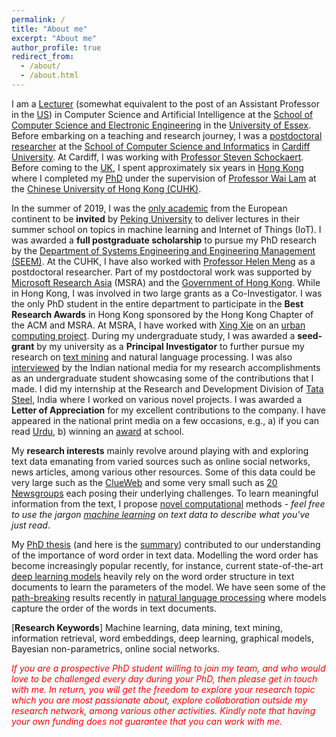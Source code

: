 ```yaml
---
permalink: /
title: "About me"
excerpt: "About me"
author_profile: true
redirect_from: 
  - /about/
  - /about.html
---
```


I am a [Lecturer](https://en.wikipedia.org/wiki/Lecturer) (somewhat equivalent to the post of an Assistant Professor in the [US](https://en.wikipedia.org/wiki/United_States)) in Computer Science and Artificial Intelligence at the [School of Computer Science and Electronic Engineering](https://www.essex.ac.uk/departments/computer-science-and-electronic-engineering) in the [University of Essex](https://www.essex.ac.uk/). Before embarking on a teaching and research journey, I was a [postdoctoral researcher](https://en.wikipedia.org/wiki/Postdoctoral_researcher) at the [School of Computer Science and Informatics](https://www.cardiff.ac.uk/computer-science) in [Cardiff University](https://www.cardiff.ac.uk/). At Cardiff, I was working with [Professor Steven Schockaert](https://www.cardiff.ac.uk/people/view/133772-schockaert-steven). Before coming to the [UK](https://en.wikipedia.org/wiki/United_Kingdom), I spent approximately six years in [Hong Kong](https://en.wikipedia.org/wiki/Hong_Kong) where I completed my [PhD](https://en.wikipedia.org/wiki/Doctor_of_Philosophy) under the supervision of [Professor Wai Lam](http://www.se.cuhk.edu.hk/people/academic-staff/prof-lam-wai/) at the [Chinese University of Hong Kong (CUHK)](http://www.cuhk.edu.hk/english/index.html).

In the summer of 2019, I was the [only academic](/files/Summer_Course_Program_2019.pdf) from the European continent to be **invited** by [Peking University](http://english.pku.edu.cn/) to deliver lectures in their summer school on topics in machine learning and Internet of Things (IoT). I was awarded a **full postgraduate scholarship** to pursue my PhD research by the [Department of Systems Engineering and Engineering Management (SEEM)](http://www.se.cuhk.edu.hk/). At the CUHK, I have also worked with [Professor Helen Meng](http://www.se.cuhk.edu.hk/people/academic-staff/prof-meng-mei-ling-helen/) as a postdoctoral researcher. Part of my postdoctoral work was supported by [Microsoft Research Asia](https://www.microsoft.com/en-us/research/lab/microsoft-research-asia/) (MSRA) and the [Government of Hong Kong](https://www.ugc.edu.hk/eng/rgc/). While in Hong Kong, I was involved in two large grants as a Co-Investigator. I was the only PhD student in the entire department to participate in the **Best Research Awards** in Hong Kong sponsored by the Hong Kong Chapter of the ACM and MSRA. At MSRA, I have worked with [Xing Xie](https://www.microsoft.com/en-us/research/people/xingx/) on an [urban computing project](https://www.microsoft.com/en-us/research/project/urban-computing/). During my undergraduate study, I was awarded a **seed-grant** by my university as a **Principal Investigator** to further pursue my research on [text mining](https://en.wikipedia.org/wiki/Text_mining) and natural language processing. I was also [interviewed](/files/Shoaib.jpg) by the Indian national media for my research accomplishments as an undergraduate student showcasing some of the contributions that I made. I did my internship at the Research and Development Division of [Tata Steel](https://www.tatasteeleurope.com/), India where I worked on various novel projects. I was awarded a **Letter of Appreciation** for my excellent contributions to the company. I have appeared in the national print media on a few occasions, e.g., a) if you can read [Urdu](/files/urdu_newspaper_report.jpg), b) winning an [award](/files/news_report_class_rank.png) at school.

My **research interests** mainly revolve around playing with and exploring text data emanating from varied sources such as online social networks, news articles, among various other resources. Some of this data could be very large such as the [ClueWeb](https://lemurproject.org/clueweb12/) and some very small such as [20 Newsgroups](http://qwone.com/~jason/20Newsgroups/) each posing their underlying challenges. To learn meaningful information from the text, I propose [novel computational](https://en.wikipedia.org/wiki/Mathematical_model) methods - *feel free to use the jargon [machine learning](https://en.wikipedia.org/wiki/Machine_learning) on text data to describe what you've just read*.

My [PhD thesis](/files/ShoaibJameelPhDThesis.pdf) (and here is the [summary](/files/thesis_presentation.pdf)) contributed to our understanding of the importance of word order in text data. Modelling the word order has become increasingly popular recently, for instance, current state-of-the-art [deep learning models](https://github.com/huggingface/transformers) heavily rely on the word order structure in text documents to learn the parameters of the model. We have seen some of the  [path-breaking](https://arxiv.org/abs/1810.04805) results recently in [natural language processing](https://en.wikipedia.org/wiki/Natural_language_processing) where models capture the order of the words in text documents.

[**Research Keywords**] Machine learning, data mining, text mining, information retrieval, word embeddings, deep learning, graphical models, Bayesian non-parametrics, online social networks.

<span style="color:red"> *If you are a prospective PhD student willing to join my team, and who would love to be challenged every day during your PhD, then please get in touch with me. In return, you will get the freedom to explore your research topic which you are most passionate about, explore collaboration outside my research network, among various other activities. Kindly note that having your own funding does not guarantee that you can work with me.* </span>
